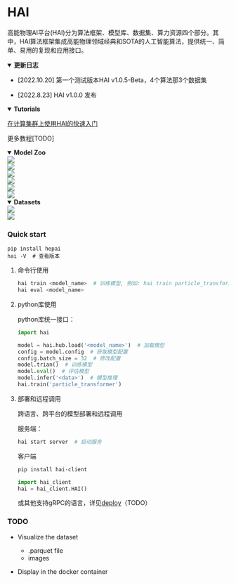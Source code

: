 # HAI
高能物理AI平台(HAI)分为算法框架、模型库、数据集、算力资源四个部分。其中，HAI算法框架集成高能物理领域经典和SOTA的人工智能算法，提供统一、简单、易用的复现和应用接口。

<details open>
<summary><b>更新日志</b></summary>

+ [2022.10.20] 第一个测试版本HAI v1.0.5-Beta，4个算法那3个数据集

+ [2022.8.23] HAI v1.0.0 发布
</details>

<details open>
<summary><b>Tutorials</b></summary>

[在计算集群上使用HAI的快速入门](docs/quickstart_hpc.md)

更多教程[TODO]

</details>

<details open>
<summary><b>Model Zoo</b></summary>
    <a href="https://code.ihep.ac.cn/zdzhang/hai/-/blob/main/docs/model_zoo.md">
    <img src="https://img.shields.io/static/v1?style=social&label=图像相关&message=2 online, 5 TODO">
    <br>
    <img src="https://img.shields.io/static/v1?style=social&label=分类算法&message=3 TODO">
    <br>
    <img src="https://img.shields.io/static/v1?style=social&label=粒子物理&message=4 online, 3 TODO">
    <br>
    <img src="https://img.shields.io/static/v1?style=social&label=天体物理&message=1 TODO">
    <br>
    <img src="https://img.shields.io/static/v1?style=social&label=射线科学&message=3 TODO">
    <br>
    <img src="https://img.shields.io/static/v1?style=social&label=机器学习&message=TODO">
    </a>
    
</details>

<details open>
<summary><b>Datasets</b></summary>
    <a href="https://code.ihep.ac.cn/zdzhang/hai/-/blob/main/docs/datasets.md">
    <img src="https://img.shields.io/static/v1?style=social&label=粒子物理&message=3 available, 10+ TODO">
    <br>
    <img src="https://img.shields.io/static/v1?style=social&label=CV&message=1 available">
    </a>
</details>


### Quick start
```
pip install hepai
hai -V  # 查看版本
```

1. 命令行使用

    ```bash
    hai train <model_name>  # 训练模型, 例如: hai train particle_transformer
    hai eval <model_name>
    ```

2. python库使用

    python库统一接口：
    ```python
    import hai
    
    model = hai.hub.load('<model_name>')  # 加载模型
    config = model.config  # 获取模型配置
    config.batch_size = 32  # 修改配置
    model.trian()  # 训练模型
    model.eval()  # 评估模型
    model.infer('<data>')  # 模型推理
    hai.train('particle_transformer')
    ```

3. 部署和远程调用

    跨语言、跨平台的模型部署和远程调用

    服务端：
    ```bash
    hai start server  # 启动服务
    ```
    客户端
    ```bash
    pip install hai-client
    ```
    ```python
    import hai_client
    hai = hai_client.HAI()
    ```
    或其他支持gRPC的语言，详见[deploy](docs/deploy.md)（TODO）


### TODO
+ Visualize the dataset
  +  .parquet file
    + images

+ Display in the docker container





